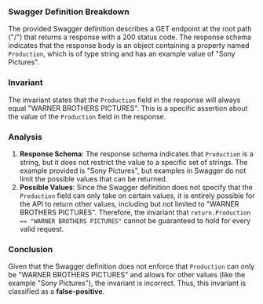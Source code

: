 ### Swagger Definition Breakdown
The provided Swagger definition describes a GET endpoint at the root path ("/") that returns a response with a 200 status code. The response schema indicates that the response body is an object containing a property named `Production`, which is of type string and has an example value of "Sony Pictures".

### Invariant
The invariant states that the `Production` field in the response will always equal "WARNER BROTHERS PICTURES". This is a specific assertion about the value of the `Production` field in the response.

### Analysis
1. **Response Schema**: The response schema indicates that `Production` is a string, but it does not restrict the value to a specific set of strings. The example provided is "Sony Pictures", but examples in Swagger do not limit the possible values that can be returned.
2. **Possible Values**: Since the Swagger definition does not specify that the `Production` field can only take on certain values, it is entirely possible for the API to return other values, including but not limited to "WARNER BROTHERS PICTURES". Therefore, the invariant that `return.Production == "WARNER BROTHERS PICTURES"` cannot be guaranteed to hold for every valid request.

### Conclusion
Given that the Swagger definition does not enforce that `Production` can only be "WARNER BROTHERS PICTURES" and allows for other values (like the example "Sony Pictures"), the invariant is incorrect. Thus, this invariant is classified as a **false-positive**.
